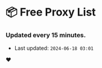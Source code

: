 # :package: Free Proxy List
### Updated every 15 minutes.

- Last updated: `2024-06-18 03:01`

:heart:
